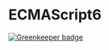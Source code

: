 # ECMAScript6

[![Greenkeeper badge](https://badges.greenkeeper.io/Rukeith/Gitbook-ECMAScript6.svg)](https://greenkeeper.io/)